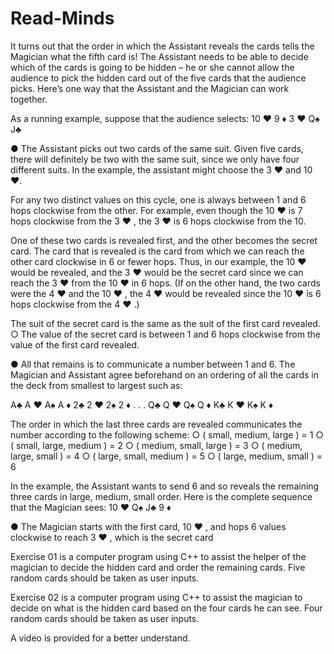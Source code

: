 # Read-Minds
It turns out that the order in which the Assistant reveals the cards tells the Magician what the fifth card is! The Assistant needs to be able to decide which of the cards is going to be hidden – he or she cannot allow the audience to pick the hidden card out of the five cards that the audience picks. Here’s one way that the Assistant and the Magician can work together.

As a running example, suppose that the audience selects: 10 ♥ 9 ♦ 3 ♥ Q♠ J♣

● The Assistant picks out two cards of the same suit. Given five cards, there will definitely be two with the same suit, since we only have four different suits. In the example, the assistant might choose the 3 ♥ and 10 ♥.

For any two distinct values on this cycle, one is always between 1 and 6 hops clockwise from the other. For example, even though the 10 ♥ is 7 hops clockwise from the 3 ♥ , the 3 ♥ is 6 hops clockwise from the 10.

One of these two cards is revealed first, and the other becomes the secret card. The card that is revealed is the card from which we can reach the other card clockwise in 6 or fewer hops. Thus, in our example, the 10 ♥ would be revealed, and the 3 ♥ would be the secret card since we can reach the 3 ♥ from the 10 ♥ in 6 hops. (If on the other hand, the two cards were the 4 ♥ and the 10 ♥ , the 4 ♥ would be revealed since the 10 ♥ is 6 hops clockwise from the 4 ♥ .)

The suit of the secret card is the same as the suit of the first card revealed. ○ The value of the secret card is between 1 and 6 hops clockwise from the value of the first card revealed.

● All that remains is to communicate a number between 1 and 6. The Magician and Assistant agree beforehand on an ordering of all the cards in the deck from smallest to largest such as:

A♣ A ♥ A♠ A ♦ 2♣ 2 ♥ 2♠ 2 ♦ . . . Q♣ Q ♥ Q♠ Q ♦ K♣ K ♥ K♠ K ♦

The order in which the last three cards are revealed communicates the number according to the following scheme: ○ ( small, medium, large ) = 1 ○ ( small, large, medium ) = 2 ○ ( medium, small, large ) = 3 ○ ( medium, large, small ) = 4 ○ ( large, small, medium ) = 5 ○ ( large, medium, small ) = 6

In the example, the Assistant wants to send 6 and so reveals the remaining three cards in large, medium, small order. Here is the complete sequence that the Magician sees: 10 ♥ Q♠ J♣ 9 ♦

● The Magician starts with the first card, 10 ♥ , and hops 6 values clockwise to reach 3 ♥ , which is the secret card

Exercise 01 is a computer program using C++ to assist the helper of the magician to decide the hidden card and order the remaining cards. Five random cards should be taken as user inputs.

Exercise 02 is a computer program using C++ to assist the magician to decide on what is the hidden card based on the four cards he can see. Four random cards should be taken as user inputs.

A video is provided for a better understand.
